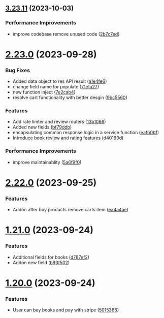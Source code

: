 ## [3.23.11](https://github.com/hossainchisty/LeafLine-Server/compare/v2.23.0...v3.23.11) (2023-10-03)


### Performance Improvements

* improve codebase remove unused code ([2b7c7ed](https://github.com/hossainchisty/LeafLine-Server/commit/2b7c7edd12e3d17ec4aa066e115b6a590600a89b))



# [2.23.0](https://github.com/hossainchisty/LeafLine-Server/compare/v2.22.0...v2.23.0) (2023-09-28)


### Bug Fixes

* Added data object to res API result ([a1e4fe6](https://github.com/hossainchisty/LeafLine-Server/commit/a1e4fe6df92016cfc28d8cb53125eb28a140ffa7))
* change field name for populate ([71efa27](https://github.com/hossainchisty/LeafLine-Server/commit/71efa2731a9b114ae3ce48af0e135a085b3f3692))
* new function inject ([7e2cab4](https://github.com/hossainchisty/LeafLine-Server/commit/7e2cab41de4dc51177bd53ed5db50225508f4f94))
* resolve cart functionality with better desgin ([9bc5560](https://github.com/hossainchisty/LeafLine-Server/commit/9bc556058c892d83fcba0598e542b76d415c79b8))


### Features

* Add rate limter and review routers ([13b1066](https://github.com/hossainchisty/LeafLine-Server/commit/13b10664cbf4e820578c61c01c2dd458553fa97b))
* Added new fields ([bf79ddb](https://github.com/hossainchisty/LeafLine-Server/commit/bf79ddbec3409607c9cf9c52f972c41fe57e06bd))
* encapsulating common response logic in a service function ([eafb0b1](https://github.com/hossainchisty/LeafLine-Server/commit/eafb0b1ae4a751ed8c3a4700ba415ea920cd3077))
* Introduce book review and rating features ([d40190d](https://github.com/hossainchisty/LeafLine-Server/commit/d40190dc5b92ae8bc29cf7dc73eaa4ab451f4aaa))


### Performance Improvements

* improve maintainablity ([5a6f9f0](https://github.com/hossainchisty/LeafLine-Server/commit/5a6f9f0ec7769d1ff258ada99448982fbef3b132))



# [2.22.0](https://github.com/hossainchisty/LeafLine-Server/compare/v1.21.0...v2.22.0) (2023-09-25)


### Features

* Addon after buy products remove carts item ([ea4a4ae](https://github.com/hossainchisty/LeafLine-Server/commit/ea4a4ae38557e15a6b1d539fb98674ee10a29c9f))



# [1.21.0](https://github.com/hossainchisty/LeafLine-Server/compare/v1.20.0...v1.21.0) (2023-09-24)


### Features

* Additional fields for books ([d787ef2](https://github.com/hossainchisty/LeafLine-Server/commit/d787ef24b3e5e36aa044a5eb637f0bb6bd9c27c1))
* Addon new field ([b93f502](https://github.com/hossainchisty/LeafLine-Server/commit/b93f502e6a0856301da72eb6f3049b3108898283))



# [1.20.0](https://github.com/hossainchisty/LeafLine-Server/compare/v1.19.1...v1.20.0) (2023-09-24)


### Features

* User can buy books and  pay with stripe ([5015366](https://github.com/hossainchisty/LeafLine-Server/commit/5015366d157761ee41dadd8d12e26978d9b7f914))



